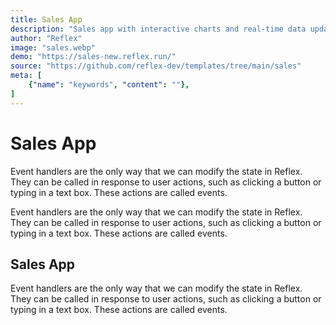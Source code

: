```yaml
---
title: Sales App
description: "Sales app with interactive charts and real-time data updates"
author: "Reflex"
image: "sales.webp"
demo: "https://sales-new.reflex.run/"
source: "https://github.com/reflex-dev/templates/tree/main/sales"
meta: [
    {"name": "keywords", "content": ""},
]
---
```

# Sales App

Event handlers are the only way that we can modify the state in Reflex. They can be called in response to user actions, such as clicking a button or typing in a text box. These actions are called events.

Event handlers are the only way that we can modify the state in Reflex. They can be called in response to user actions, such as clicking a button or typing in a text box. These actions are called events.

## Sales App

Event handlers are the only way that we can modify the state in Reflex. They can be called in response to user actions, such as clicking a button or typing in a text box. These actions are called events.